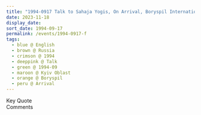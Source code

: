 ```yaml
---
title: "1994-0917 Talk to Sahaja Yogis, On Arrival, Boryspil International Airport, Boryspil (38 kms ESE of Kiev), Kyiv Oblast, Ukraine"
date: 2023-11-18
display_date: 
sort_date: 1994-09-17
permalink: /events/1994-0917-f
tags:
  - blue @ English
  - brown @ Russia
  - crimson @ 1994
  - deeppink @ Talk
  - green @ 1994-09
  - maroon @ Kyiv Oblast
  - orange @ Boryspil
  - peru @ Arrival
---
```


<wave-list>
  <list-title color="green" width="75">Key Quote</list-title>
  <list-item color="BlanchedAlmond"  width="200"></list-item>
  <list-item color="Lavender"></list-item>
  <list-item color="BlanchedAlmond"></list-item>
</wave-list>

<br>

<wave-list>
  <list-title color="green" width="75">Comments</list-title>
  <list-item color="BlanchedAlmond"  width="200"></list-item>
  <list-item color="Lavender"></list-item>
  <list-item color="BlanchedAlmond"></list-item>
</wave-list>
